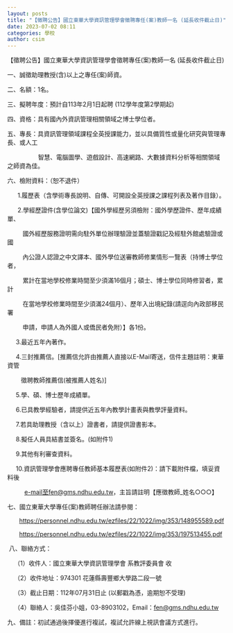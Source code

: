 ```yaml
---
layout: posts
title: "【徵聘公告】國立東華大學資訊管理學會徵聘專任(案)教師一名 (延長收件截止日)"
date: 2023-07-02 08:11
categories: 學校
author: csim
---
```


【徵聘公告】國立東華大學資訊管理學會徵聘專任(案)教師一名 (延長收件截止日)

一、誠徵助理教授(含)以上之專任(案)師資。

二、名額：1名。

三、擬聘年度：預計自113年2月1日起聘 (112學年度第2學期起)

四、資格：具有國內外資訊管理相關領域之博士學位者。

五、專長：具資訊管理領域課程全英授課能力，並以具備質性或量化研究與管理專長、或人工

                  智慧、電腦圖學、遊戲設計、高速網路、大數據資料分析等相關領域之師資為佳。

六、檢附資料：（恕不退件）

      1.履歷表（含學術專長說明、自傳、可開設全英授課之課程列表及著作目錄）。

      2.學經歷證件(含學位論文)【國外學經歷另須檢附：國外學歷證件、歷年成績單、

         國外經歷服務證明需向駐外單位辦理驗證並蓋驗證戳記及經駐外館處驗證或國

         內公證人認證之中文譯本、國外學位送審教師修業情形一覽表（持博士學位者，

         累計在當地學校修業時間至少須滿16個月；碩士、博士學位同時修習者，累計

         在當地學校修業時間至少須滿24個月）、歷年入出境紀錄(請逕向內政部移民署

         申請，申請人為外國人或僑民者免附）】各1份。

     3.最近五年內著作。

     4.三封推薦信。[推薦信允許由推薦人直接以E-Mail寄送，信件主題註明：東華資管

        徵聘教師推薦信(被推薦人姓名)]

     5.學、碩、博士歷年成績單。

     6.已具教學經驗者，請提供近五年內教學計畫表與教學評量資料。

     7.若具助理教授（含以上）證書者，請提供證書影本。

     8.擬任人員具結書並簽名。(如附件1)

     9.其他有利審查資料。

     10.資訊管理學會應聘專任教師基本履歷表(如附件2)：請下載附件檔，填妥資料後

          e-mail至fen@gms.ndhu.edu.tw，主旨請註明【應徵教師_姓名○○○】

七、國立東華大學專任(案)教師聘任辦法請參閱：

       https://personnel.ndhu.edu.tw/ezfiles/22/1022/img/353/148955589.pdf

       https://personnel.ndhu.edu.tw/ezfiles/22/1022/img/353/197513455.pdf

 八、聯絡方式：

    （1）收件人：國立東華大學資訊管理學會 系教評委員會 收

    （2）收件地址：974301 花蓮縣壽豐鄉大學路二段一號

    （3）截止日期：112年07月31日止 (以郵戳為憑，逾期恕不受理)

    （4）聯絡人：吳佳芬小姐，03-8903102，Email：fen@gms.ndhu.edu.tw

九、備註：初試通過後擇優進行複試，複試允許線上視訊會議方式進行。
